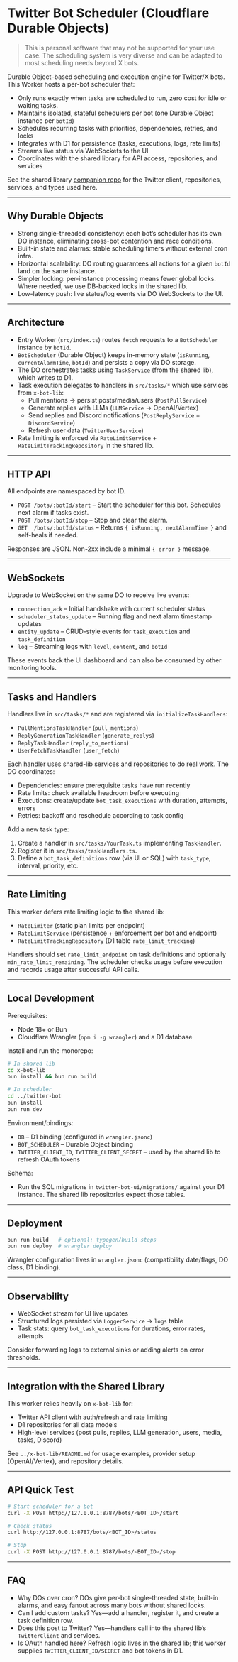 # Twitter Bot Scheduler (Cloudflare Durable Objects)

>
> This is personal software that may not be supported for your use case. The scheduling system is very diverse and can be adapted to most scheduling needs beyond X bots.
>

Durable Object–based scheduling and execution engine for Twitter/X bots. This Worker hosts a per-bot scheduler that:

- Only runs exactly when tasks are scheduled to run, zero cost for idle or waiting tasks.
- Maintains isolated, stateful schedulers per bot (one Durable Object instance per `botId`)
- Schedules recurring tasks with priorities, dependencies, retries, and locks
- Integrates with D1 for persistence (tasks, executions, logs, rate limits)
- Streams live status via WebSockets to the UI
- Coordinates with the shared library for API access, repositories, and services

See the shared library [companion repo](https://github.com/darwinmiller/x-bot-lib) for the Twitter client, repositories, services, and types used here.

---

## Why Durable Objects

- Strong single-threaded consistency: each bot’s scheduler has its own DO instance, eliminating cross-bot contention and race conditions.
- Built-in state and alarms: stable scheduling timers without external cron infra.
- Horizontal scalability: DO routing guarantees all actions for a given `botId` land on the same instance.
- Simpler locking: per-instance processing means fewer global locks. Where needed, we use DB-backed locks in the shared lib.
- Low-latency push: live status/log events via DO WebSockets to the UI.

---

## Architecture

- Entry Worker (`src/index.ts`) routes `fetch` requests to a `BotScheduler` instance by `botId`.
- `BotScheduler` (Durable Object) keeps in-memory state (`isRunning`, `currentAlarmTime`, `botId`) and persists a copy via DO storage.
- The DO orchestrates tasks using `TaskService` (from the shared lib), which writes to D1.
- Task execution delegates to handlers in `src/tasks/*` which use services from `x-bot-lib`:
  - Pull mentions -> persist posts/media/users (`PostPullService`)
  - Generate replies with LLMs (`LLMService` → OpenAI/Vertex)
  - Send replies and Discord notifications (`PostReplyService` + `DiscordService`)
  - Refresh user data (`TwitterUserService`)
- Rate limiting is enforced via `RateLimitService` + `RateLimitTrackingRepository` in the shared lib.

---

## HTTP API

All endpoints are namespaced by bot ID.

- `POST /bots/:botId/start` – Start the scheduler for this bot. Schedules next alarm if tasks exist.
- `POST /bots/:botId/stop` – Stop and clear the alarm.
- `GET  /bots/:botId/status` – Returns `{ isRunning, nextAlarmTime }` and self-heals if needed.

Responses are JSON. Non-2xx include a minimal `{ error }` message.

---

## WebSockets

Upgrade to WebSocket on the same DO to receive live events:

- `connection_ack` – Initial handshake with current scheduler status
- `scheduler_status_update` – Running flag and next alarm timestamp updates
- `entity_update` – CRUD-style events for `task_execution` and `task_definition`
- `log` – Streaming logs with `level`, `content`, and `botId`

These events back the UI dashboard and can also be consumed by other monitoring tools.

---

## Tasks and Handlers

Handlers live in `src/tasks/*` and are registered via `initializeTaskHandlers`:

- `PullMentionsTaskHandler` (`pull_mentions`)
- `ReplyGenerationTaskHandler` (`generate_replys`)
- `ReplyTaskHandler` (`reply_to_mentions`)
- `UserFetchTaskHandler` (`user_fetch`)

Each handler uses shared-lib services and repositories to do real work. The DO coordinates:

- Dependencies: ensure prerequisite tasks have run recently
- Rate limits: check available headroom before executing
- Executions: create/update `bot_task_executions` with duration, attempts, errors
- Retries: backoff and reschedule according to task config

Add a new task type:

1) Create a handler in `src/tasks/YourTask.ts` implementing `TaskHandler`.
2) Register it in `src/tasks/taskHandlers.ts`.
3) Define a `bot_task_definitions` row (via UI or SQL) with `task_type`, interval, priority, etc.

---

## Rate Limiting

This worker defers rate limiting logic to the shared lib:

- `RateLimiter` (static plan limits per endpoint)
- `RateLimitService` (persistence + enforcement per bot and endpoint)
- `RateLimitTrackingRepository` (D1 table `rate_limit_tracking`)

Handlers should set `rate_limit_endpoint` on task definitions and optionally `min_rate_limit_remaining`. The scheduler checks usage before execution and records usage after successful API calls.

---

## Local Development

Prerequisites:

- Node 18+ or Bun
- Cloudflare Wrangler (`npm i -g wrangler`) and a D1 database

Install and run the monorepo:

```bash
# In shared lib
cd x-bot-lib
bun install && bun run build

# In scheduler
cd ../twitter-bot
bun install
bun run dev
```

Environment/bindings:

- `DB` – D1 binding (configured in `wrangler.jsonc`)
- `BOT_SCHEDULER` – Durable Object binding
- `TWITTER_CLIENT_ID`, `TWITTER_CLIENT_SECRET` – used by the shared lib to refresh OAuth tokens

Schema:

- Run the SQL migrations in `twitter-bot-ui/migrations/` against your D1 instance. The shared lib repositories expect those tables.

---

## Deployment

```bash
bun run build   # optional: typegen/build steps
bun run deploy  # wrangler deploy
```

Wrangler configuration lives in `wrangler.jsonc` (compatibility date/flags, DO class, D1 binding).

---

## Observability

- WebSocket stream for UI live updates
- Structured logs persisted via `LoggerService` → `logs` table
- Task stats: query `bot_task_executions` for durations, error rates, attempts

Consider forwarding logs to external sinks or adding alerts on error thresholds.

---

## Integration with the Shared Library

This worker relies heavily on `x-bot-lib` for:

- Twitter API client with auth/refresh and rate limiting
- D1 repositories for all data models
- High-level services (post pulls, replies, LLM generation, users, media, tasks, Discord)

See `../x-bot-lib/README.md` for usage examples, provider setup (OpenAI/Vertex), and repository details.

---

## API Quick Test

```bash
# Start scheduler for a bot
curl -X POST http://127.0.0.1:8787/bots/<BOT_ID>/start

# Check status
curl http://127.0.0.1:8787/bots/<BOT_ID>/status

# Stop
curl -X POST http://127.0.0.1:8787/bots/<BOT_ID>/stop
```

---

## FAQ

- Why DOs over cron? DOs give per-bot single-threaded state, built-in alarms, and easy fanout across many bots without shared locks.
- Can I add custom tasks? Yes—add a handler, register it, and create a task definition row.
- Does this post to Twitter? Yes—handlers call into the shared lib’s `TwitterClient` and services.
- Is OAuth handled here? Refresh logic lives in the shared lib; this worker supplies `TWITTER_CLIENT_ID/SECRET` and bot tokens in D1.

